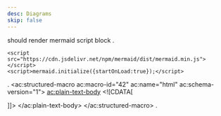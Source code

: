 ```yaml
---
desc: Diagrams
skip: false
---
```


should render mermaid script block
.
``` html_script {id=42}
<script src="https://cdn.jsdelivr.net/npm/mermaid/dist/mermaid.min.js"></script>
<script>mermaid.initialize({startOnLoad:true});</script>
```
.
<ac:structured-macro ac:macro-id="42" ac:name="html" ac:schema-version="1">
  <ac:plain-text-body>
    <![CDATA[<script src="https://cdn.jsdelivr.net/npm/mermaid/dist/mermaid.min.js"></script>
<script>mermaid.initialize({startOnLoad:true});</script>
]]>
  </ac:plain-text-body>
</ac:structured-macro>
.
